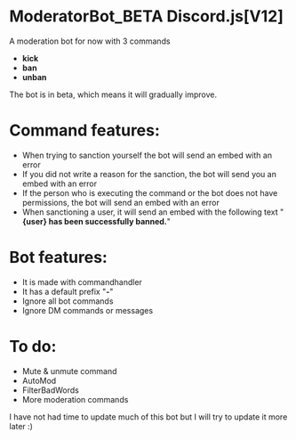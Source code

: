 # ModeratorBot_BETA Discord.js[V12]
A moderation bot for now with 3 commands 
- **kick** 
- **ban** 
- **unban**

The bot is in beta, which means it will gradually improve.

# Command features:
- When trying to sanction yourself the bot will send an embed with an error
- If you did not write a reason for the sanction, the bot will send you an embed with an error
- If the person who is executing the command or the bot does not have permissions, the bot will send an embed with an error
- When sanctioning a user, it will send an embed with the following text "**{user} has been successfully banned.**"

# Bot features:
- It is made with commandhandler
- It has a default prefix "**-**"
- Ignore all bot commands
- Ignore DM commands or messages

# To do:
- Mute & unmute command
- AutoMod
- FilterBadWords
- More moderation commands

I have not had time to update much of this bot but I will try to update it more later :)
   

